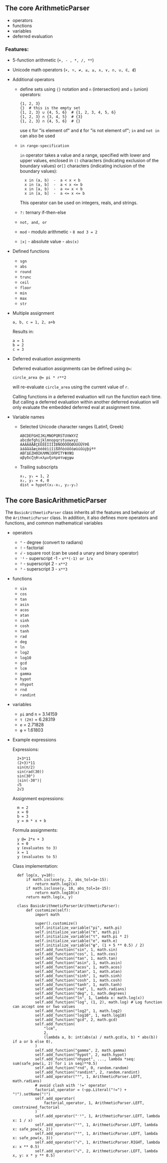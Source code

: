 ## The core ArithmeticParser
- operators
- functions
- variables
- deferred evaluation


### Features:
- 5-function arithmetic (`+, - , *, /, **`)

- Unicode math operators (`×, ÷, ≠, ≤, ≥, ∧, ∨, ∩, ∪, ∈, ∉`)

- Additional operators

  - define sets using `{}` notation and `∩` (intersection) and
    `∪` (union) operators:
  
        {1, 2, 3}
        {}  # this is the empty set
        {1, 2, 3} ∪ {4, 5, 6}  # {1, 2, 3, 4, 5, 6}
        {1, 2, 3} ∩ {3, 4, 5}  # {3}
        {1, 2, 3} ∩ {4, 5, 6}  # {}

    use `∈` for "is element of" and `∉` for "is not element of"; `in` and `not in` 
    can also be used

  - `in range-specification`

    `in` operator takes a value and a range, specified with lower and upper values,
    enclosed in `()` characters (indicating exclusion of the boundary values) or`[]` 
    characters (indicating inclusion of the boundary values):
    
          x in (a, b)  -  a < x < b
          x in (a, b]  -  a < x <= b
          x in [a, b)  -  a <= x < b
          x in [a, b]  -  a <= x <= b
    
    This operator can be used on integers, reals, and strings.
        
  - `?:` ternary if-then-else
  - `not, and, or`
  - `mod` - modulo arithmetic - `8 mod 3 = 2`
  - `|x|` - absolute value - `abs(x)`

- Defined functions

  - `sgn`
  - `abs`
  - `round`
  - `trunc`
  - `ceil`
  - `floor`
  - `min`
  - `max`
  - `str`

- Multiple assignment

      a, b, c = 1, 2, a+b
      
  Results in:
  
      a = 1
      b = 2
      c = 3

- Deferred evaluation assignments

  Deferred evaluation assignments can be defined using `@=`:

      circle_area @= pi * r**2

  will re-evaluate `circle_area` using the current value of `r`.

  Calling functions in a deferred evaluation will run the function each time.
  But calling a deferred evaluation within another deferred evaluation will only
  evaluate the embedded deferred eval at assignment time.

- Variable names

  - Selected Unicode character ranges (Latin1, Greek)

        ABCDEFGHIJKLMNOPQRSTUVWXYZ
        abcdefghijklmnopqrstuvwxyz
        ÀÁÂÃÄÅÆÇÈÉÊËÌÍÎÏÐÑÒÓÔÕÖØÙÚÛÜÝÞß
        àáâãäåæçèéêëìíîïßðñòóôõöøùúûüýþÿªº
        ΑΒΓΔΕΖΗΘΙΚΛΜΝΞΟΠΡΣΤΥΦΧΨΩ
        αβγδεζηθικλμνξοπρστυφχψω

  - Trailing subscripts
  
        x₁, y₁ = 1, 2
        x₂, y₂ = 4, 0
        dist = hypot(x₂-x₁, y₂-y₁)


## The core BasicArithmeticParser

The `BasicArithmeticParser` class inherits all the features and behavior of the 
`ArithmeticParser` class. In addition, it also defines more operators and
functions, and common mathematical variables

- operators
  - `°` - degree (convert to radians)
  - `!` - factorial
  - `√` - square root (can be used a unary and binary operator)
  - `⁻¹` - superscript -1 - `x**(-1) or 1/x`
  - `²` - superscript 2 - `x**2`
  - `³` - superscript 3 - `x**3`
- functions
  - `sin`
  - `cos`
  - `tan`
  - `asin`
  - `acos`
  - `atan`
  - `sinh`
  - `cosh`
  - `tanh`
  - `rad`
  - `deg`
  - `ln`
  - `log2`
  - `log10`
  - `gcd`
  - `lcm`
  - `gamma`
  - `hypot`
  - `nhypot`
  - `rnd`
  - `randint`
- variables
  - `pi` and `π` = 3.14159
  - `τ (2π)` = 6.28319
  - `e` = 2.71828
  - `φ` = 1.61803

- Example expressions

    Expressions:

        2+3*11
        (2+3)*11
        sin(𝜋/2)
        sin(rad(30))
        sin(30°)
        |sin(-30°)|
        √5
        2√3

    Assignment expressions:

        m = 2
        x = 0
        b = 3
        y = m * x + b

    Formula assignments:

        y @= 2*x + 3
        x = 0
        y (evaluates to 3)
        x = 1
        y (evaluates to 5)

    Class implementation:

        def log(x, y=10):
            if math.isclose(y, 2, abs_tol=1e-15):
                return math.log2(x)
            if math.isclose(y, 10, abs_tol=1e-15):
                return math.log10(x)
            return math.log(x, y)

        class BasicArithmeticParser(ArithmeticParser):
            def customize(self):
                import math
        
                super().customize()
                self.initialize_variable("pi", math.pi)
                self.initialize_variable("π", math.pi)
                self.initialize_variable("τ", math.pi * 2)
                self.initialize_variable("e", math.e)
                self.initialize_variable("φ", (1 + 5 ** 0.5) / 2)
                self.add_function("sin", 1, math.sin)
                self.add_function("cos", 1, math.cos)
                self.add_function("tan", 1, math.tan)
                self.add_function("asin", 1, math.asin)
                self.add_function("acos", 1, math.acos)
                self.add_function("atan", 1, math.atan)
                self.add_function("sinh", 1, math.sinh)
                self.add_function("cosh", 1, math.cosh)
                self.add_function("tanh", 1, math.tanh)
                self.add_function("rad", 1, math.radians)
                self.add_function("deg", 1, math.degrees)
                self.add_function("ln", 1, lambda x: math.log(x))
                self.add_function("log", (1, 2), math.log) # Log function can accept one or two values
                self.add_function("log2", 1, math.log2)
                self.add_function("log10", 1, math.log10)
                self.add_function("gcd", 2, math.gcd)
                self.add_function(
                    "lcm",
                    2,
                    (lambda a, b: int(abs(a) / math.gcd(a, b) * abs(b)) if a or b else 0),
                )
                self.add_function("gamma", 2, math.gamma)
                self.add_function("hypot", 2, math.hypot)
                self.add_function("nhypot", ..., lambda *seq: sum(safe_pow(i, 2) for i in seq)**0.5)
                self.add_function("rnd", 0, random.random)
                self.add_function("randint", 2, random.randint)
                self.add_operator("°", 1, ArithmeticParser.LEFT, math.radians)
                # avoid clash with '!=' operator
                factorial_operator = (~pp.Literal("!=") + "!").setName("!")
                self.add_operator(
                    factorial_operator, 1, ArithmeticParser.LEFT, constrained_factorial
                )
                self.add_operator("⁻¹", 1, ArithmeticParser.LEFT, lambda x: 1 / x)
                self.add_operator("²", 1, ArithmeticParser.LEFT, lambda x: safe_pow(x, 2))
                self.add_operator("³", 1, ArithmeticParser.LEFT, lambda x: safe_pow(x, 3))
                self.add_operator("√", 1, ArithmeticParser.RIGHT, lambda x: x ** 0.5)
                self.add_operator("√", 2, ArithmeticParser.LEFT, lambda x, y: x * y ** 0.5)
